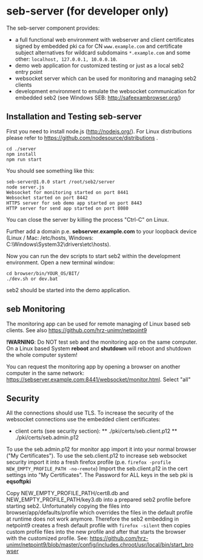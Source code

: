 # seb-server (for developer only)

The seb-server component provides:

* a full functional web environment with webserver and client certificates signed by embedded pki ca for CN ```www.example.com``` and certificate subject alternatives for wildcard subdomains ```*.example.com``` and some other: ```localhost, 127.0.0.1, 10.0.0.10```. 
* demo web application for customized testing or just as a local seb2 entry point
* websocket server which can be used for monitoring and managing seb2 clients 
* development environment to emulate the websocket communication for embedded seb2 (see Windows SEB: http://safeexambrowser.org/)  

## Installation and Testing seb-server
First you need to install node.js (http://nodejs.org/). For Linux distributions please refer to https://github.com/nodesource/distributions .
 
```
cd ./server
npm install
npm run start
```

You should see something like this:

```
seb-server@1.0.0 start /root/seb2/server
node server.js
Websocket for monitoring started on port 8441
Websocket started on port 8442
HTTPS server for seb demo app started on port 8443
HTTP server for send app started on port 8080
```

You can close the server by killing the process "Ctrl-C" on Linux.

Further add a domain p.e. **sebserver.example.com** to your loopback device (Linux / Mac: /etc/hosts, Windows: C:\Windows\System32\drivers\etc\hosts).

Now you can run the dev scripts to start seb2 within the development environment. Open a new terminal window:

```
cd browser/bin/YOUR_OS/BIT/
./dev.sh or dev.bat
```

seb2 should be started into the demo application.

## seb Monitoring

The monitoring app can be used for remote managing of Linux based seb clients. See also https://github.com/hrz-unimr/netpoint9

**!WARNING**: Do NOT test seb and the monitoring app on the same computer. On a Linux based System **reboot** and **shutdown** will reboot and shutdown the whole computer system! 

You can request the monitoring app by opening a browser on another computer in the same network: https://sebserver.example.com:8441/websocket/monitor.html.
Select "all" 

## Security

All the connections should use TLS. To increase the security of the websocket connections use the embedded client certificates:

* client certs (see security section):
** ./pki/certs/seb.client.p12
** ./pki/certs/seb.admin.p12

To use the seb.admin.p12 for monitor app import it into your normal browser ("My Certificates").
To use the seb.client.p12 to increase seb websocket security import it into a fresh firefox profile (p.e. ```firefox -profile NEW_EMPTY_PROFILE_PATH -no-remote```) Import the seb.client.p12 in the cert settings into "My Certificates".
The Password for ALL keys in the seb pki is **eqsoftpki**

Copy NEW_EMPTY_PROFILE_PATH/cert8.db and NEW_EMPTY_PROFILE_PATH/key3.db into a prepared seb2 profile before starting seb2. Unfortunately copying the files into browser/app/defaults/profile which overrides the files in the default profile at runtime does not work anymore. 
Therefore the seb2 embedding in netpoint9 creates a fresh default profile with ```firefox -silent``` then copies custom profile files into the new profile and after that starts the browser with the customized profile. See: 
https://github.com/hrz-unimr/netpoint9/blob/master/config/includes.chroot/usr/local/bin/start_browser
